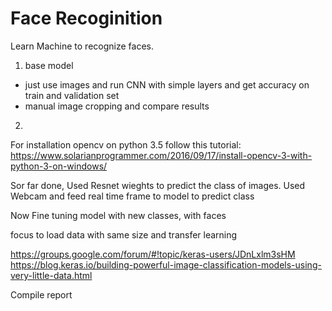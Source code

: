 # Face Recoginition
Learn Machine to recognize faces. 

1. base model
  - just use images and run CNN with simple layers and get accuracy on train and validation set
  - manual image cropping and compare results
2. 


For installation opencv on python 3.5 follow this tutorial:
https://www.solarianprogrammer.com/2016/09/17/install-opencv-3-with-python-3-on-windows/


Sor far done,
Used Resnet wieghts to predict the class of images.
Used Webcam and feed real time frame to model to predict class

Now Fine tuning model with new classes, with faces

focus to load data with same size and transfer learning

https://groups.google.com/forum/#!topic/keras-users/JDnLxlm3sHM
https://blog.keras.io/building-powerful-image-classification-models-using-very-little-data.html

Compile report
